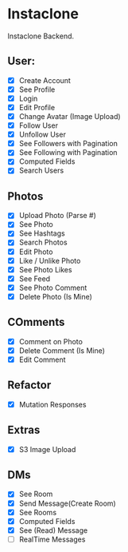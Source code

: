 # Instaclone

Instaclone Backend.

## User:

- [x] Create Account
- [x] See Profile
- [x] Login
- [x] Edit Profile
- [x] Change Avatar (Image Upload)
- [x] Follow User
- [x] Unfollow User
- [x] See Followers with Pagination
- [x] See Following with Pagination
- [x] Computed Fields
- [x] Search Users

## Photos

- [x] Upload Photo (Parse #)
- [x] See Photo
- [x] See Hashtags
- [x] Search Photos
- [x] Edit Photo
- [x] Like / Unlike Photo
- [x] See Photo Likes
- [x] See Feed
- [x] See Photo Comment
- [x] Delete Photo (Is Mine)

## COmments

- [x] Comment on Photo
- [x] Delete Comment (Is Mine)
- [x] Edit Comment

## Refactor

- [x] Mutation Responses

## Extras

- [x] S3 Image Upload

## DMs

- [x] See Room
- [x] Send Message(Create Room)
- [x] See Rooms
- [x] Computed Fields
- [x] See (Read) Message
- [ ] RealTime Messages